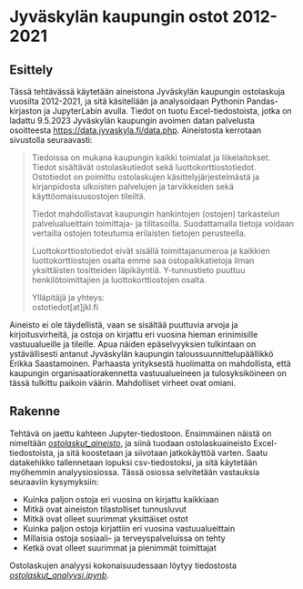 # Jyväskylän kaupungin ostot 2012-2021    

## Esittely

Tässä tehtävässä käytetään aineistona Jyväskylän kaupungin ostolaskuja vuosilta 2012-2021, ja sitä käsitellään ja analysoidaan Pythonin Pandas-kirjaston ja JupyterLabin avulla. Tiedot on tuotu Excel-tiedostoista, jotka on ladattu 9.5.2023 Jyväskylän kaupungin avoimen datan palvelusta osoitteesta https://data.jyvaskyla.fi/data.php. Aineistosta kerrotaan sivustolla seuraavasti: 

> Tiedoissa on mukana kaupungin kaikki toimialat ja liikelaitokset. Tiedot sisältävät ostolaskutiedot sekä luottokorttiostotiedot. Ostotiedot on poimittu ostolaskujen käsittelyjärjestelmästä ja kirjanpidosta ulkoisten palvelujen ja tarvikkeiden sekä käyttöomaisuusostojen tileiltä.
>
> Tiedot mahdollistavat kaupungin hankintojen (ostojen) tarkastelun palvelualueittain toimittaja- ja tilitasoilla. Suodattamalla tietoja voidaan vertailla ostojen toteutumia erilaisten tietojen perusteella.   
>
> Luottokorttiostotiedot eivät sisällä toimittajanumeroa ja kaikkien luottokorttiostojen osalta emme saa ostopaikkatietoja ilman yksittäisten tositteiden läpikäyntiä. Y-tunnustieto puuttuu henkilötoimittajien ja luottokorttiostojen osalta.    
>
> Ylläpitäjä ja yhteys:   
> ostotiedot[at]jkl.fi    

Aineisto ei ole täydellistä, vaan se sisältää puuttuvia arvoja ja kirjoitusvirheitä, ja ostoja on kirjattu eri vuosina hieman erinimisille vastuualueille ja tileille. Apua näiden epäselvyyksien tulkintaan on ystävällisesti antanut Jyväskylän kaupungin taloussuunnittelupäällikkö Erikka Saastamoinen. Parhaasta yrityksestä huolimatta on mahdollista, että kaupungin organisaatiorakennetta vastuualueineen ja tulosyksiköineen on tässä tulkittu paikoin väärin. Mahdolliset virheet ovat omiani.       

## Rakenne   

Tehtävä on jaettu kahteen Jupyter-tiedostoon. Ensimmäinen näistä on nimeltään [*ostolaskut_aineisto*](https://github.com/SallaLipasti/jkl-ostolaskut/blob/main/ostolaskut_aineisto.ipynb), ja siinä tuodaan ostolaskuaineisto Excel-tiedostoista, ja sitä koostetaan ja siivotaan jatkokäyttöä varten. Saatu datakehikko tallennetaan lopuksi csv-tiedostoksi, ja sitä käytetään myöhemmin analyysiosiossa. Tässä osiossa selvitetään vastauksia seuraaviin kysymyksiin:   
- Kuinka paljon ostoja eri vuosina on kirjattu kaikkiaan   
- Mitkä ovat aineiston tilastolliset tunnusluvut
- Mitkä ovat olleet suurimmat yksittäiset ostot
- Kuinka paljon ostoja kirjattiin eri vuosina vastuualueittain
- Millaisia ostoja sosiaali- ja terveyspalveluissa on tehty
- Ketkä ovat olleet suurimmat ja pienimmät toimittajat   

Ostolaskujen analyysi kokonaisuudessaan löytyy tiedostosta [*ostolaskut_analyysi.ipynb*](https://github.com/SallaLipasti/jkl-ostolaskut/blob/main/ostolaskut_analyysi.ipynb).